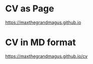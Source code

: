 # CV as Page
https://maxthegrandmagus.github.io

# CV in MD format
https://maxthegrandmagus.github.io/cv